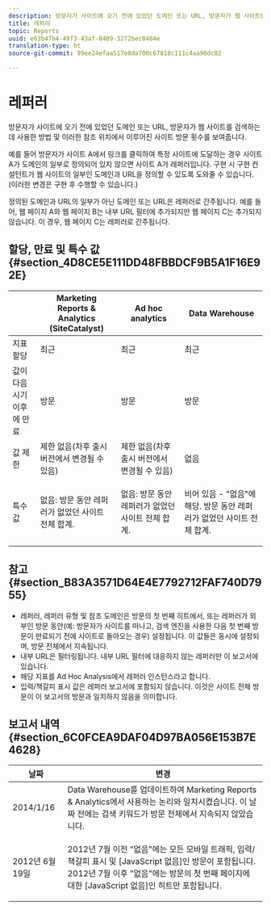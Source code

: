 ```yaml
---
description: 방문자가 사이트에 오기 전에 있었던 도메인 또는 URL, 방문자가 웹 사이트를 검색하는 데 사용한 방법 및 이러한 참조 위치에서 이루어진 사이트 방문 횟수를 보여줍니다.
title: 레퍼러
topic: Reports
uuid: e63b47b4-49f3-43af-8409-3272bec0484e
translation-type: ht
source-git-commit: 99ee24efaa517e8da700c67818c111c4aa90dc02

---
```



# 레퍼러

방문자가 사이트에 오기 전에 있었던 도메인 또는 URL, 방문자가 웹 사이트를 검색하는 데 사용한 방법 및 이러한 참조 위치에서 이루어진 사이트 방문 횟수를 보여줍니다.

예를 들어 방문자가 사이트 A에서 링크를 클릭하여 특정 사이트에 도달하는 경우 사이트 A가 도메인의 일부로 정의되어 있지 않으면 사이트 A가 레퍼러입니다.  구현 시 구현 컨설턴트가 웹 사이트의 일부인 도메인과 URL을 정의할 수 있도록 도와줄 수 있습니다. (이러한 변경은 구현 후 수행할 수 있습니다.)

정의된 도메인과 URL의 일부가 아닌 도메인 또는 URL은 레퍼러로 간주됩니다. 예를 들어, 웹 페이지 A와 웹 페이지 B는 내부 URL 필터에 추가되지만 웹 페이지 C는 추가되지 않습니다. 이 경우, 웹 페이지 C는 레퍼러로 간주됩니다.

## 할당, 만료 및 특수 값 {#section_4D8CE5E111DD48FBBDCF9B5A1F16E92E}

<table id="table_EC7423532C7E44DE97B7FC0321585A2B"> 
 <thead> 
  <tr> 
   <th colname="col1" class="entry"> </th> 
   <th colname="col2" class="entry"> Marketing Reports &amp; Analytics (SiteCatalyst) </th> 
   <th colname="col3" class="entry"> Ad hoc analytics </th> 
   <th colname="col4" class="entry"> Data Warehouse </th> 
  </tr>
 </thead>
 <tbody> 
  <tr> 
   <td colname="col1"> 지표 할당 </td> 
   <td colname="col2"> 최근 </td> 
   <td colname="col3"> 최근 </td> 
   <td colname="col4"> 최근 </td> 
  </tr> 
  <tr> 
   <td colname="col1"> 값이 다음 시기 이후에 만료 </td> 
   <td colname="col2"> 방문 </td> 
   <td colname="col3"> 방문 </td> 
   <td colname="col4"> 방문 </td> 
  </tr> 
  <tr> 
   <td colname="col1"> 값 제한 </td> 
   <td colname="col2"> 제한 없음(차후 출시 버전에서 변경될 수 있음) </td> 
   <td colname="col3"> 제한 없음(차후 출시 버전에서 변경될 수 있음) </td> 
   <td colname="col4"> 없음 </td> 
  </tr> 
  <tr> 
   <td colname="col1"> 특수 값 </td> 
   <td colname="col2"> <p>없음: 방문 동안 레퍼러가 없었던 사이트 전체 합계. </p> </td> 
   <td colname="col3"> <p>없음: 방문 동안 레퍼러가 없었던 사이트 전체 합계. </p> </td> 
   <td colname="col4"> <p> 비어 있음 - "없음"에 해당. 방문 동안 레퍼러가 없었던 사이트 전체 합계. </p> </td> 
  </tr> 
 </tbody> 
</table>

## 참고 {#section_B83A3571D64E4E7792712FAF740D7955}

* 레퍼러, 레퍼러 유형 및 참조 도메인은 방문의 첫 번째 히트에서, 또는 레퍼러가 외부인 방문 동안(예: 방문자가 사이트를 떠나고, 검색 엔진을 사용한 다음 첫 번째 방문이 만료되기 전에 사이트로 돌아오는 경우) 설정됩니다. 이 값들은 동시에 설정되며, 방문 전체에서 지속됩니다.
* 내부 URL은 필터링됩니다. 내부 URL 필터에 대응하지 않는 레퍼러만 이 보고서에 있습니다.
* 해당 지표를 Ad Hoc Analysis에서 레퍼러 인스턴스라고 합니다.
* 입력/책갈피 표시 값은 레퍼러 보고서에 포함되지 않습니다. 이것은 사이트 전체 방문이 이 보고서의 방문과 일치하지 않음을 의미합니다.

## 보고서 내역 {#section_6C0FCEA9DAF04D97BA056E153B7E4628}

<table id="table_9DFA79EC6A5A48648F2FB5418E1752DB"> 
 <thead> 
  <tr> 
   <th colname="col1" class="entry"> 날짜 </th> 
   <th colname="col2" class="entry"> 변경 </th> 
  </tr>
 </thead>
 <tbody> 
  <tr> 
   <td colname="col1"> 2014/1/16 </td> 
   <td colname="col2"> Data Warehouse를 업데이트하여 Marketing Reports &amp; Analytics에서 사용하는 논리와 일치시켰습니다. 이 날짜 전에는 검색 키워드가 방문 전체에서 지속되지 않았습니다. </td> 
  </tr> 
  <tr> 
   <td colname="col1"> 2012년 6월 19일 </td> 
   <td colname="col2"> <p> 2012년 7월 이전 "없음"에는 모든 모바일 트래픽, 입력/책갈피 표시 및 [JavaScript 없음]인 방문이 포함됩니다. 2012년 7월 이후 "없음"에는 방문의 첫 번째 페이지에 대한 [JavaScript 없음]인 히트만 포함됩니다. </p> </td> 
  </tr> 
 </tbody> 
</table>

